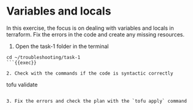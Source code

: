 # Variables and locals


In this exercise, the focus is on dealing with variables and locals in terraform. Fix the errors in the code and create any missing resources.


1. Open the task-1 folder in the terminal

```
cd ~/troubleshooting/task-1
```{{exec}}

2. Check with the commands if the code is syntactic correctly

```
tofu validate
```{{exec}}

3. Fix the errors and check the plan with the `tofu apply` command

